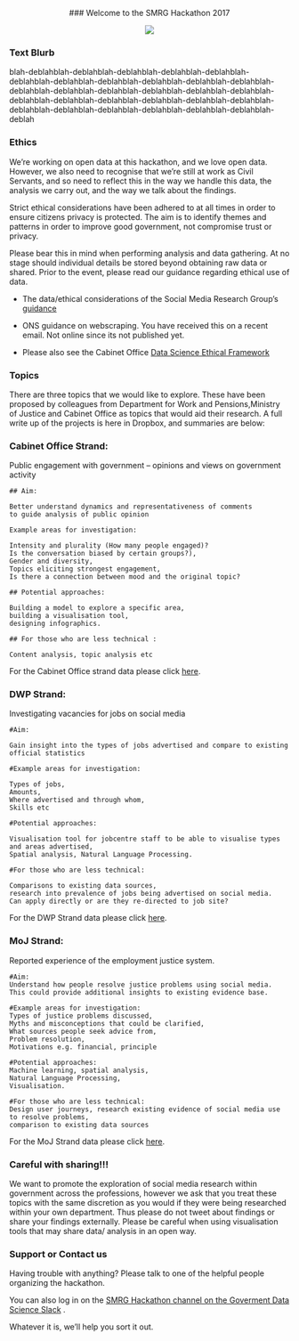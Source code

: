 <p align="center">
###  Welcome to the SMRG Hackathon 2017
</p>


<p align="center"> 
<img src="https://s12.postimg.org/rvcquqgql/smrg.png">
</p>

### Text Blurb



blah-deblahblah-deblahblah-deblahblah-deblahblah-deblahblah-deblahblah-deblahblah-deblahblah-deblahblah-deblahblah-deblahblah-deblahblah-deblahblah-deblahblah-deblahblah-deblahblah-deblahblah-deblahblah-deblahblah-deblahblah-deblahblah-deblahblah-deblahblah-deblahblah-deblahblah-deblahblah-deblahblah-deblahblah-deblahblah-deblah




### Ethics




We’re working on open data at this hackathon, and we love open data. However, we also need to recognise that we’re still at work as Civil Servants, and so need to reflect this in the way we handle this data, the analysis we carry out, and the way we talk about the findings. 

Strict ethical considerations have been adhered to at all times in order to ensure citizens privacy is protected. The aim is to identify themes and patterns in order to improve good government, not compromise trust or privacy. 

Please bear this in mind when performing analysis and data gathering. At no stage should individual details be stored beyond obtaining raw data or shared. Prior to the event, please read our guidance regarding ethical use of data. 

- The data/ethical considerations of the Social Media Research Group’s [guidance](https://www.dropbox.com/s/qohe9y6z7wlwh5e/GSR_Social_Media_Research_Guidance_-_Using_social_media_for_social_research.pdf?dl=0) 

- ONS guidance on webscraping.  You have received this on a recent email. Not online since its not published yet.

- Please also see the Cabinet Office [Data Science Ethical Framework](https://data.blog.gov.uk/wp-content/uploads/sites/164/2015/12/Data-science-ethics-short-for-blog-1.pdf)



### Topics

There are three topics that we would like to explore. These have been proposed by colleagues from Department 
for Work and Pensions,Ministry of Justice and Cabinet Office as topics that would aid their research. 
A full write up of the projects is here in Dropbox, and summaries are below:


### Cabinet Office Strand: 
Public engagement with government – opinions and views on government activity


    ## Aim: 
    
    Better understand dynamics and representativeness of comments 
    to guide analysis of public opinion
    
    Example areas for investigation: 
    
    Intensity and plurality (How many people engaged)? 
    Is the conversation biased by certain groups?), 
    Gender and diversity, 
    Topics eliciting strongest engagement, 
    Is there a connection between mood and the original topic?
    
    ## Potential approaches: 
    
    Building a model to explore a specific area, 
    building a visualisation tool,
    designing infographics. 
    
    ## For those who are less technical : 
    
    Content analysis, topic analysis etc




For the Cabinet Office strand data please click [here](https://www.dropbox.com/sh/01rzzniq3ocedq5/AADscQEQqDwe2ZKKVhJGgX_Na?dl=0).


### DWP Strand:  
Investigating vacancies for jobs on social media

           
           
    #Aim:
           
    Gain insight into the types of jobs advertised and compare to existing 
    official statistics
    
    #Example areas for investigation: 
    
    Types of jobs, 
    Amounts, 
    Where advertised and through whom,
    Skills etc
           
    #Potential approaches: 
           
    Visualisation tool for jobcentre staff to be able to visualise types 
    and areas advertised,
    Spatial analysis, Natural Language Processing. 
           
    #For those who are less technical: 
           
    Comparisons to existing data sources, 
    research into prevalence of jobs being advertised on social media.
    Can apply directly or are they re-directed to job site?



For the DWP Strand data please click [here](https://www.dropbox.com/sh/98ahbix8b71qexf/AACCQICIYyNmgVbTRTfbWPDLa?dl=0).


### MoJ Strand: 
Reported experience of the employment justice system.

    #Aim: 
    Understand how people resolve justice problems using social media. 
    This could provide additional insights to existing evidence base.
    
    #Example areas for investigation: 
    Types of justice problems discussed, 
    Myths and misconceptions that could be clarified,
    What sources people seek advice from, 
    Problem resolution, 
    Motivations e.g. financial, principle
    
    #Potential approaches: 
    Machine learning, spatial analysis, 
    Natural Language Processing, 
    Visualisation. 
    
    #For those who are less technical: 
    Design user journeys, research existing evidence of social media use
    to resolve problems, 
    comparison to existing data sources


For the MoJ Strand data please click [here](https://www.dropbox.com/sh/vq0tyhkb3qsp1mt/AACxMyOgm6v8JS0tDpoUmlYKa?dl=0).


### Careful with sharing!!!

We want to promote the exploration of social media research within government across the professions, however we ask that you treat these topics with the same discretion as you would if they were being researched within your own department. Thus please do not tweet about findings or share your findings externally. Please be careful when using visualisation tools that may share data/ analysis in an open way.



### Support or Contact us
Having trouble with anything? Please talk to one of the helpful people organizing the hackathon.

You can also log in on the [SMRG Hackathon channel on the Goverment Data Science Slack](https://govdatascience.slack.com/messages/C643A34LB/) .    

Whatever it is, we’ll help you sort it out.
